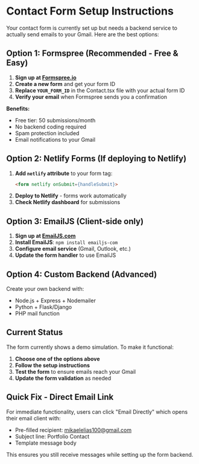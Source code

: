 # Contact Form Setup Instructions

Your contact form is currently set up but needs a backend service to actually send emails to your Gmail. Here are the best options:

## Option 1: Formspree (Recommended - Free & Easy)

1. **Sign up at [Formspree.io](https://formspree.io)**
2. **Create a new form** and get your form ID
3. **Replace `YOUR_FORM_ID`** in the Contact.tsx file with your actual form ID
4. **Verify your email** when Formspree sends you a confirmation

**Benefits:**
- Free tier: 50 submissions/month
- No backend coding required
- Spam protection included
- Email notifications to your Gmail

## Option 2: Netlify Forms (If deploying to Netlify)

1. **Add `netlify` attribute** to your form tag:
   ```html
   <form netlify onSubmit={handleSubmit}>
   ```
2. **Deploy to Netlify** - forms work automatically
3. **Check Netlify dashboard** for submissions

## Option 3: EmailJS (Client-side only)

1. **Sign up at [EmailJS.com](https://www.emailjs.com)**
2. **Install EmailJS**: `npm install emailjs-com`
3. **Configure email service** (Gmail, Outlook, etc.)
4. **Update the form handler** to use EmailJS

## Option 4: Custom Backend (Advanced)

Create your own backend with:
- Node.js + Express + Nodemailer
- Python + Flask/Django
- PHP mail function

## Current Status

The form currently shows a demo simulation. To make it functional:

1. **Choose one of the options above**
2. **Follow the setup instructions**
3. **Test the form** to ensure emails reach your Gmail
4. **Update the form validation** as needed

## Quick Fix - Direct Email Link

For immediate functionality, users can click "Email Directly" which opens their email client with:
- Pre-filled recipient: mikaelelias100@gmail.com
- Subject line: Portfolio Contact
- Template message body

This ensures you still receive messages while setting up the form backend.